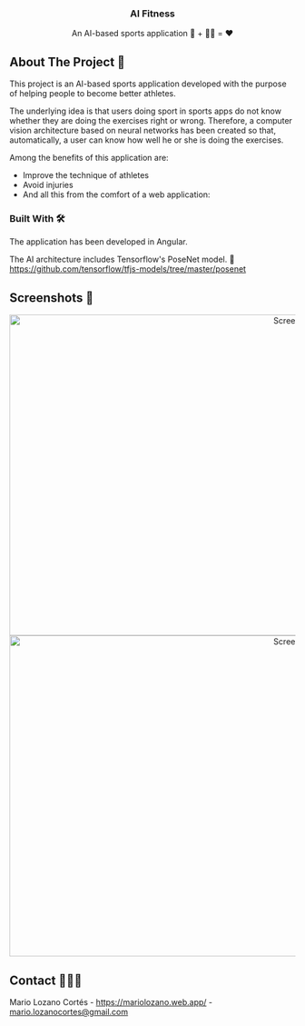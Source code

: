 <h3 align="center">AI Fitness</h3>

<p align="center">
    An AI-based sports application 🧠 + 🏃🏽 = ❤️

<!-- ABOUT THE PROJECT -->
## About The Project 📘

This project is an AI-based sports application developed with the purpose of helping people to become better athletes. 

The underlying idea is that users doing sport in sports apps do not know whether they are doing the exercises right or wrong. Therefore, a computer vision architecture based on neural networks has been created so that, automatically, a user can know how well he or she is doing the exercises. 


Among the benefits of this application are:
* Improve the technique of athletes
* Avoid injuries
* And all this from the comfort of a web application:


### Built With 🛠

The application has been developed in Angular.

The AI architecture includes Tensorflow's PoseNet model. 🧠 https://github.com/tensorflow/tfjs-models/tree/master/posenet

## Screenshots 📸

<p align ="center">
<img src="./src/assets/img/Screenshot_2.png" alt="Screenshot" width="990" height="565">
<br>
<img src="./src/assets/img/Screenshot_1.png" alt="Screenshot" width="990" height="565">
</p>

<!-- CONTACT -->
## Contact 👨🏻‍💻

Mario Lozano Cortés - https://mariolozano.web.app/ - mario.lozanocortes@gmail.com